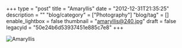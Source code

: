 +++
type = "post"
title = "Amaryllis"
date = "2012-12-31T21:35:25"
description = ""
"blog/category" = ["Photography"]
"blog/tag" = []
enable_lightbox = false
thumbnail = "amaryllis@240.jpg"
draft = false
legacyid = "50e24b6d53937451e885c7e8"
+++

<p><img style="display:block; margin-left:auto; margin-right:auto;" src="amaryllis.jpg" alt="Amaryllis" title="amaryllis.jpg" border="0"   /></p>
    